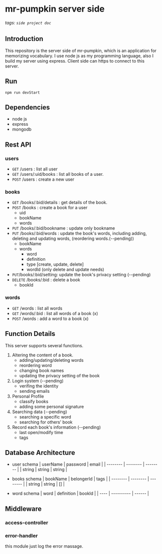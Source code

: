 <!-- ---
title: mr-pumpkin server side
--- -->

# mr-pumpkin server side
###### tags: `side project doc`

## Introduction
This repository is the server side of mr-pumpkin, which is an application for memorizing vocabulary. I use node js as my programming language, also I build my server using express.
Client side can https to connect to this server.

## Run
`npm run devStart`

## Dependencies 
- node js
- express
- mongodb

## Rest API
### users
- `GET` /users : list all user
- `GET` /users/:uid/books : list all books of a user.
- `POST` /users : create a new user 

### books
- `GET` /books/:bid/details : get details of the book.
- `POST` /books : create a book for a user
    - uid 
    - bookName
    - words
- `PUT` /books/:bid/bookname : update only bookname
- `PUT` /books/:bid/words : update the book's words, including adding, deleting and updating words, (reordering words.(--pending))
    - bookName
    - words
        - word
        - definition
        - type [create, update, delete]
        - wordId (only delete and update needs)
- `PUT`/books/:bid/setting: update the book's privacy setting (--pending)
- `DELETE` /books/:bid : delete a book
    - bookId
### words
-  `GET` /words : list all words
-  `GET` /words/:bid : list all words of a book (x)
-  `POST` /words : add a word to a book (x)

## Function Details
This server supports several functions.
1. Altering the content of a book.
    - adding/updating/deleting words
    - reordering word
    - changing book names
    - updating the privacy setting of the book
2. Login system (--pending)
    - verifing the identity
    - sending emails 
3. Personal Profile
    - classify books
    - adding some personal signature
4. Searching data (--pending)
    - searching a specific word
    - searching for others' book
5. Record each book's information (--pending)
    - last open/modify time
    - tags 


## Database Architecture
- user schema
| userName | password | email |
| -------- | -------- | -------- |
| string | string | string |

- books schema
| bookName | belongerId | tags |
| -------- | -------- | -------- |
| string | string | [] |

- word schema
| word | definition | bookId |
| ---- | ---------- | ------ |

## Middleware
### access-controller
### error-handler
this module just log the error massage.
